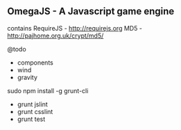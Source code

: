 OmegaJS - A Javascript game engine
- 

contains
RequireJS - http://requirejs.org
MD5 - http://pajhome.org.uk/crypt/md5/

@todo
- components
 - wind
 - gravity

sudo npm install -g grunt-cli
- grunt jslint
- grunt csslint
- grunt test